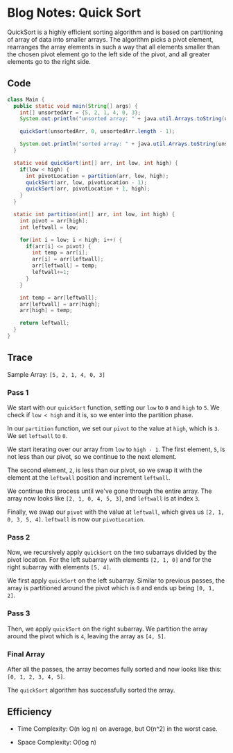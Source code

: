 # Blog Notes: Quick Sort

QuickSort is a highly efficient sorting algorithm and is based on partitioning of array of data into smaller arrays. The algorithm picks a pivot element, rearranges the array elements in such a way that all elements smaller than the chosen pivot element go to the left side of the pivot, and all greater elements go to the right side.

## Code

```Java
class Main {
  public static void main(String[] args) {
    int[] unsortedArr = {5, 2, 1, 4, 0, 3};
    System.out.println("unsorted array: " + java.util.Arrays.toString(unsortedArr));

    quickSort(unsortedArr, 0, unsortedArr.length - 1);

    System.out.println("sorted array: " + java.util.Arrays.toString(unsortedArr));
  }

  static void quickSort(int[] arr, int low, int high) {
    if(low < high) {
      int pivotLocation = partition(arr, low, high);
      quickSort(arr, low, pivotLocation - 1);
      quickSort(arr, pivotLocation + 1, high);
    }
  }

  static int partition(int[] arr, int low, int high) {
    int pivot = arr[high];
    int leftwall = low;

    for(int i = low; i < high; i++) {
      if(arr[i] <= pivot) {
        int temp = arr[i];
        arr[i] = arr[leftwall];
        arr[leftwall] = temp;
        leftwall+=1;
      }
    }

    int temp = arr[leftwall];
    arr[leftwall] = arr[high];
    arr[high] = temp;

    return leftwall;
  }
}
```

## Trace

Sample Array: `[5, 2, 1, 4, 0, 3]`

### Pass 1

We start with our `quickSort` function, setting our `low` to `0` and `high` to `5`. We check if `low < high` and it is, so we enter into the partition phase.

In our `partition` function, we set our `pivot` to the value at `high`, which is `3`. We set `leftwall` to `0`.

We start iterating over our array from `low` to `high - 1`. The first element, `5`, is not less than our pivot, so we continue to the next element.

The second element, `2`, is less than our pivot, so we swap it with the element at the `leftwall` position and increment `leftwall`.

We continue this process until we've gone through the entire array. The array now looks like `[2, 1, 0, 4, 5, 3]`, and `leftwall` is at index `3`.

Finally, we swap our `pivot` with the value at `leftwall`, which gives us `[2, 1, 0, 3, 5, 4]`. `leftwall` is now our `pivotLocation`.

### Pass 2

Now, we recursively apply `quickSort` on the two subarrays divided by the pivot location. For the left subarray with elements `[2, 1, 0]` and for the right subarray with elements `[5, 4]`.

We first apply `quickSort` on the left subarray. Similar to previous passes, the array is partitioned around the pivot which is `0` and ends up being `[0, 1, 2]`.

### Pass 3

Then, we apply `quickSort` on the right subarray. We partition the array around the pivot which is `4`, leaving the array as `[4, 5]`.

### Final Array

After all the passes, the array becomes fully sorted and now looks like this: `[0, 1, 2, 3, 4, 5]`.

The `quickSort` algorithm has successfully sorted the array.

## Efficiency

- Time Complexity: O(n log n) on average, but O(n^2) in the worst case.

- Space Complexity: O(log n)
